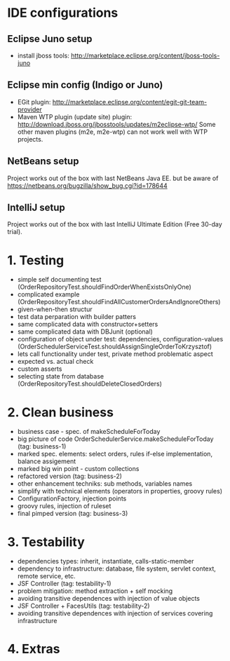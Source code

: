 
# IDE configurations

## Eclipse Juno setup
- install jboss tools: http://marketplace.eclipse.org/content/jboss-tools-juno

## Eclipse min config (Indigo or Juno)
- EGit plugin: http://marketplace.eclipse.org/content/egit-git-team-provider
- Maven WTP plugin (update site) plugin: http://download.jboss.org/jbosstools/updates/m2eclipse-wtp/
Some other maven plugins (m2e, m2e-wtp) can not work well with WTP projects.

## NetBeans setup
Project works out of the box with last NetBeans Java EE.
but be aware of https://netbeans.org/bugzilla/show_bug.cgi?id=178644

## IntelliJ setup
Project works out of the box with last IntelliJ Ultimate Edition (Free 30-day trial).


# 1. Testing
- simple self documenting test (OrderRepositoryTest.shouldFindOrderWhenExistsOnlyOne)
- complicated example (OrderRepositoryTest.shouldFindAllCustomerOrdersAndIgnoreOthers)
- given-when-then structur
- test data perparation with builder patters
- same complicated data with constructor+setters
- same complicated data with DBJunit (optional)
- configuration of object under test: dependencies, configuration-values (OrderSchedulerServiceTest.shouldAssignSingleOrderToKrzysztof)
- lets call functionality under test, private method problematic aspect
- expected vs. actual check
- custom asserts
- selecting state from database (OrderRepositoryTest.shouldDeleteClosedOrders)


# 2. Clean business
- business case - spec. of makeScheduleForToday
- big picture of code OrderSchedulerService.makeScheduleForToday (tag: business-1)
- marked spec. elements: select orders, rules if-else implementation, balance assigement
- marked big win point - custom collections
- refactored version (tag: business-2)
- other enhancement techniks: sub methods, variables names
- simplify with technical elements (operators in properties, groovy rules)
- ConfigurationFactory, injection points
- groovy rules, injection of ruleset
- final pimped version (tag: business-3)


# 3. Testability
- dependencies types: inherit, instantiate, calls-static-member
- dependency to infrastructure: database, file system, servlet context, remote service, etc.
- JSF Controller (tag: testability-1)
- problem mitigation: method extraction + self mocking
- avoiding transitive dependences with injection of value objects
- JSF Controller + FacesUtils (tag: testability-2)
- avoiding transitive dependences with injection of services covering infrastructure



# 4. Extras
